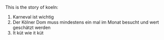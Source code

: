 This is the story of koeln:
1. Karneval ist wichtig
2. Der Kölner Dom muss mindestens ein mal im Monat besucht und wert geschätzt werden
3. It küt wie it küt